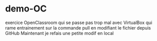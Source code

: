 # demo-OC
exercice OpenClassroom qui se passe pas trop mal avec VirtualBox qui rame
entrainement sur la commande pull en modifiant le fichier depuis GitHub
Maintenant je refais une petite modif en local
